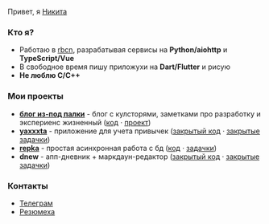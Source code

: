 Привет, я [Никита](https://potyk.io/n)

### Кто я?

- Работаю в [rbcn](https://rbcn.mobi/), разрабатывая сервисы на **Python/aiohttp** и **TypeScript/Vue**
- В свободное время пишу приложухи на **Dart/Flutter** и рисую
- **Не люблю C/C++**

### Мои проекты

- **[блог из-под палки](https://potyk.io)** - блог с кулсторями, заметками про разработку и экспериенс жизненный ([код](https://github.com/potykion/potykion.github.io) · [проект](https://github.com/potykion/potykion.github.io/projects/1))
- **[yaxxxta](https://play.google.com/store/apps/details?id=dev.palka.yaxxxta)** - приложение для учета привычек ([закрытый код](https://github.com/potykion/yaxxxta) · [закрытые задачки](https://github.com/potykion/yaxxxta/issues))
- **[repka](https://pypi.org/project/repka/)** - простая асинхронная работа с бд ([код](https://github.com/potykion/repka) · [задачки](https://github.com/potykion/repka/issues))
- **dnew** - апп-дневник + маркдаун-редактор ([закрытый код](https://github.com/potykion/dnew) · [закрытые задачки](https://github.com/potykion/dnew/issues))

### Контакты

- [Телеграм](https://t.me/potykion) 
- [Резюмеха](https://potyk.io/dev/cv)
